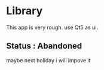 # Library
This app is very rough. use Qt5 as ui.


## Status : Abandoned

maybe next holiday i will impove it

